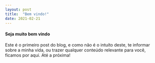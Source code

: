 ```yaml
---
layout: post
title:  "Bem vindo!"
date: 2021-02-21
---
```


#### Seja muito bem vindo

Este é o primeiro post do blog, e como não é o intuíto deste, te informar sobre a minha vida, ou trazer qualquer conteúdo relevante para você, ficamos por aqui.
Até a próxima!
